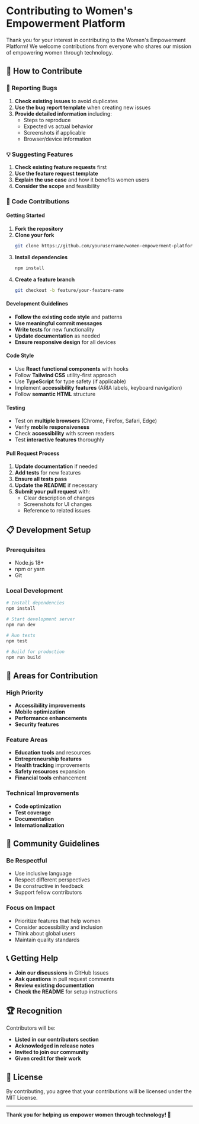 # Contributing to Women's Empowerment Platform

Thank you for your interest in contributing to the Women's Empowerment Platform! We welcome contributions from everyone who shares our mission of empowering women through technology.

## 🌟 How to Contribute

### 🐛 Reporting Bugs

1. **Check existing issues** to avoid duplicates
2. **Use the bug report template** when creating new issues
3. **Provide detailed information** including:
   - Steps to reproduce
   - Expected vs actual behavior
   - Screenshots if applicable
   - Browser/device information

### 💡 Suggesting Features

1. **Check existing feature requests** first
2. **Use the feature request template**
3. **Explain the use case** and how it benefits women users
4. **Consider the scope** and feasibility

### 🔧 Code Contributions

#### Getting Started

1. **Fork the repository**
2. **Clone your fork**
   ```bash
   git clone https://github.com/yourusername/women-empowerment-platform.git
   ```
3. **Install dependencies**
   ```bash
   npm install
   ```
4. **Create a feature branch**
   ```bash
   git checkout -b feature/your-feature-name
   ```

#### Development Guidelines

- **Follow the existing code style** and patterns
- **Use meaningful commit messages**
- **Write tests** for new functionality
- **Update documentation** as needed
- **Ensure responsive design** for all devices

#### Code Style

- Use **React functional components** with hooks
- Follow **Tailwind CSS** utility-first approach
- Use **TypeScript** for type safety (if applicable)
- Implement **accessibility features** (ARIA labels, keyboard navigation)
- Follow **semantic HTML** structure

#### Testing

- Test on **multiple browsers** (Chrome, Firefox, Safari, Edge)
- Verify **mobile responsiveness**
- Check **accessibility** with screen readers
- Test **interactive features** thoroughly

#### Pull Request Process

1. **Update documentation** if needed
2. **Add tests** for new features
3. **Ensure all tests pass**
4. **Update the README** if necessary
5. **Submit your pull request** with:
   - Clear description of changes
   - Screenshots for UI changes
   - Reference to related issues

## 📋 Development Setup

### Prerequisites

- Node.js 18+ 
- npm or yarn
- Git

### Local Development

```bash
# Install dependencies
npm install

# Start development server
npm run dev

# Run tests
npm test

# Build for production
npm run build
```

## 🎯 Areas for Contribution

### High Priority
- **Accessibility improvements**
- **Mobile optimization**
- **Performance enhancements**
- **Security features**

### Feature Areas
- **Education tools** and resources
- **Entrepreneurship features**
- **Health tracking** improvements
- **Safety resources** expansion
- **Financial tools** enhancement

### Technical Improvements
- **Code optimization**
- **Test coverage**
- **Documentation**
- **Internationalization**

## 🤝 Community Guidelines

### Be Respectful
- Use inclusive language
- Respect different perspectives
- Be constructive in feedback
- Support fellow contributors

### Focus on Impact
- Prioritize features that help women
- Consider accessibility and inclusion
- Think about global users
- Maintain quality standards

## 📞 Getting Help

- **Join our discussions** in GitHub Issues
- **Ask questions** in pull request comments
- **Review existing documentation**
- **Check the README** for setup instructions

## 🏆 Recognition

Contributors will be:
- **Listed in our contributors section**
- **Acknowledged in release notes**
- **Invited to join our community**
- **Given credit for their work**

## 📄 License

By contributing, you agree that your contributions will be licensed under the MIT License.

---

**Thank you for helping us empower women through technology! 💜**
